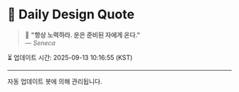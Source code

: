 
# 📘 Daily Design Quote

> 💬 **"항상 노력하라. 운은 준비된 자에게 온다."**  
> — *Seneca*

⏳ 업데이트 시간: 2025-09-13 10:16:55 (KST)

---

자동 업데이트 봇에 의해 관리됩니다.
